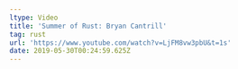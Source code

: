 ```yaml
---
ltype: Video
title: 'Summer of Rust: Bryan Cantrill'
tag: rust
url: 'https://www.youtube.com/watch?v=LjFM8vw3pbU&t=1s'
date: 2019-05-30T00:24:59.625Z
---
```


